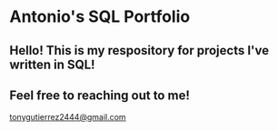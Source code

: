 # Antonio's SQL Portfolio

## Hello! This is my respository for projects I've written in SQL!
## Feel free to reaching out to me!
tonygutierrez2444@gmail.com 
